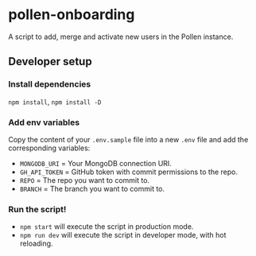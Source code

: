 # pollen-onboarding

A script to add, merge and activate new users in the Pollen instance.

## Developer setup

### Install dependencies

`npm install`, `npm install -D`

### Add env variables

Copy the content of your `.env.sample` file into a new `.env` file and add the corresponding variables:

- `MONGODB_URI` = Your MongoDB connection URI.
- `GH_API_TOKEN` = GitHub token with commit permissions to the repo.
- `REPO` = The repo you want to commit to.
- `BRANCH` = The branch you want to commit to.

### Run the script!

- `npm start` will execute the script in production mode.
- `npm run dev` will execute the script in developer mode, with hot reloading.
